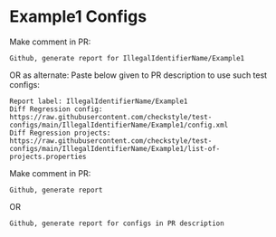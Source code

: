 # Example1 Configs
Make comment in PR:
```
Github, generate report for IllegalIdentifierName/Example1
```
OR as alternate:
Paste below given to PR description to use such test configs:
```
Report label: IllegalIdentifierName/Example1
Diff Regression config: https://raw.githubusercontent.com/checkstyle/test-configs/main/IllegalIdentifierName/Example1/config.xml
Diff Regression projects: https://raw.githubusercontent.com/checkstyle/test-configs/main/IllegalIdentifierName/Example1/list-of-projects.properties
```
Make comment in PR:
```
Github, generate report
```
OR
```
Github, generate report for configs in PR description
```
